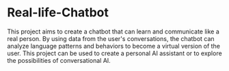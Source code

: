 # Real-life-Chatbot
 This project aims to create a chatbot that can learn and communicate like a real person. By using data from the user's conversations, the chatbot can analyze language patterns and behaviors to become a virtual version of the user. This project can be used to create a personal AI assistant or to explore the possibilities of conversational AI.
